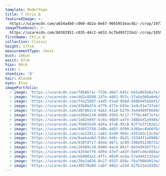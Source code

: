 ```yaml
---
template: ModelPage
title: T Chris B
featuredImage: >-
  https://ucarecdn.com/a654a4b0-c060-4b2a-8e67-9665953eac4b/-/crop/1977x1101/0,0/-/preview/
imageThumbnail: >-
  https://ucarecdn.com/b0302951-c035-44c2-a032-bcfbd95f21bd/-/crop/1059x1510/323,0/-/preview/
firstName: Chris B
collection: Classic
height: 177cm
measurementType: chest
bust: 106cm
waist: 87cm
hips: 94cm
size: L
shoeSize: '9'
hair: Blonde
eyes: Blue
imagePortfolio:
  - image: 'https://ucarecdn.com/f8b667ac-f53b-4b67-b45c-b65a865b6a7e/'
  - image: 'https://ucarecdn.com/dd2c8580-247e-4d81-957c-37a5e560a0e6/'
  - image: 'https://ucarecdn.com/f4a25607-aad5-41ad-8bbd-688b945eb841/'
  - image: 'https://ucarecdn.com/d3b864f4-477b-477e-b93e-1a9c91e747a9/'
  - image: 'https://ucarecdn.com/d87863c4-4ab2-41a8-b279-3a44989f66d9/'
  - image: 'https://ucarecdn.com/ed98e139-690b-4503-9c17-f7fbc48f7ef4/'
  - image: 'https://ucarecdn.com/1e82e89f-bc0a-40b9-a4fe-348bed1a9466/'
  - image: 'https://ucarecdn.com/f84655d9-dd4a-47a8-95c8-93f7e5f1826c/'
  - image: 'https://ucarecdn.com/4d9f2758-240b-4d55-8f09-b36bec8d60f8/'
  - image: 'https://ucarecdn.com/cee12011-ce81-4e90-969c-435183c22c5d/'
  - image: 'https://ucarecdn.com/6aebaa8d-536e-4d8c-8b21-15344f1a9900/'
  - image: 'https://ucarecdn.com/038fd717-8eda-4671-ac89-298e912d8733/'
  - image: 'https://ucarecdn.com/26489c10-8488-4acd-8b1f-943a9936f71c/'
  - image: 'https://ucarecdn.com/4334e7f6-4d94-47ef-a43f-6e6fcd4c604a/'
  - image: 'https://ucarecdn.com/eb4001e1-dffc-4010-acba-57e4942132ad/'
  - image: 'https://ucarecdn.com/26e1a656-8c27-4537-856c-fba790b9913a/'
  - image: 'https://ucarecdn.com/d8578e00-cabf-46b2-a334-b2fb31e2d395/'
---
```


